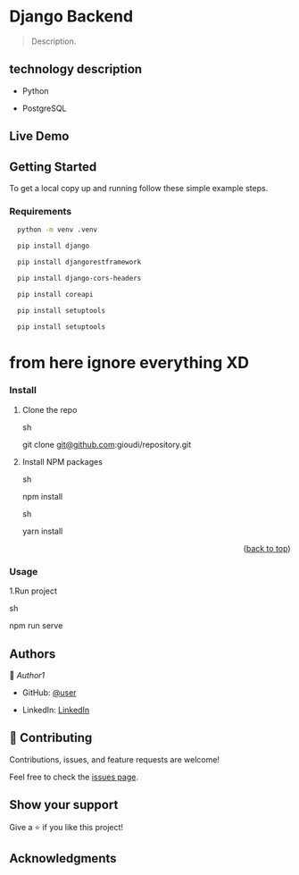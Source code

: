 <a name="readme-top"></a>


# Django Backend


> Description.


## technology description


- Python

- PostgreSQL



## Live Demo 


## Getting Started


To get a local copy up and running follow these simple example steps.


### Requirements

```bash
  python -m venv .venv
```
```bash
  pip install django
```

```bash
  pip install djangorestframework
```

```bash
  pip install django-cors-headers
```

```bash
  pip install coreapi
```

```bash
  pip install setuptools
```

```bash
  pip install setuptools
```

# from here ignore everything XD
### Install


1. Clone the repo

   sh

   git clone git@github.com:gioudi/repository.git

   

2. Install NPM packages

   sh

   npm install

   

   sh

   yarn install

   


<p align="right">(<a href="#readme-top">back to top</a>)</p>


### Usage


1.Run project


sh

 npm run serve




## Authors


👤 *Author1*


- GitHub: [@user](https://github.com/user)

- LinkedIn: [LinkedIn](https://www.linkedin.com/in/user/)


## 🤝 Contributing


Contributions, issues, and feature requests are welcome!


Feel free to check the [issues page](https://github.com/use/repository/issues).


## Show your support


Give a ⭐️ if you like this project!


## Acknowledgments

